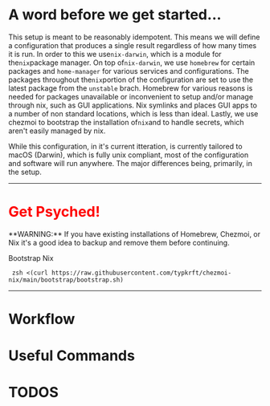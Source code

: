 # A word before we get started...

This setup is meant to be reasonably idempotent. This means we will define a configuration that produces a single result regardless of how many times it is run. In order to this we use`nix-darwin`, which is a module for the`nix`package manager. On top of`nix-darwin`, we use `homebrew` for certain packages and `home-manager` for various services and configurations. The packages throughout the`nix`portion of the configuration are set to use the latest package from the `unstable` brach. Homebrew for various reasons is needed for packages unavailable or inconvenient to setup and/or manage through nix, such as GUI applications. Nix symlinks and places GUI apps to a number of non standard locations, which is less than ideal. Lastly, we use chezmoi to bootstrap the installation of`nix`and to handle secrets, which aren't easily managed by nix. 

While this configuration, in it's current itteration, is currently tailored to macOS (Darwin), which is fully unix compliant, most of the configuration and software will run anywhere. The major differences being, primarily, in the setup.

___
<h1 style='color: red;'>Get Psyched!</h1>
**WARNING:** If you have existing installations of Homebrew, Chezmoi, or Nix it's a good idea to backup and remove them before continuing.


Bootstrap Nix
```shell
 zsh <(curl https://raw.githubusercontent.com/typkrft/chezmoi-nix/main/bootstrap/bootstrap.sh)
```

---
# Workflow

# Useful Commands

# TODOS
